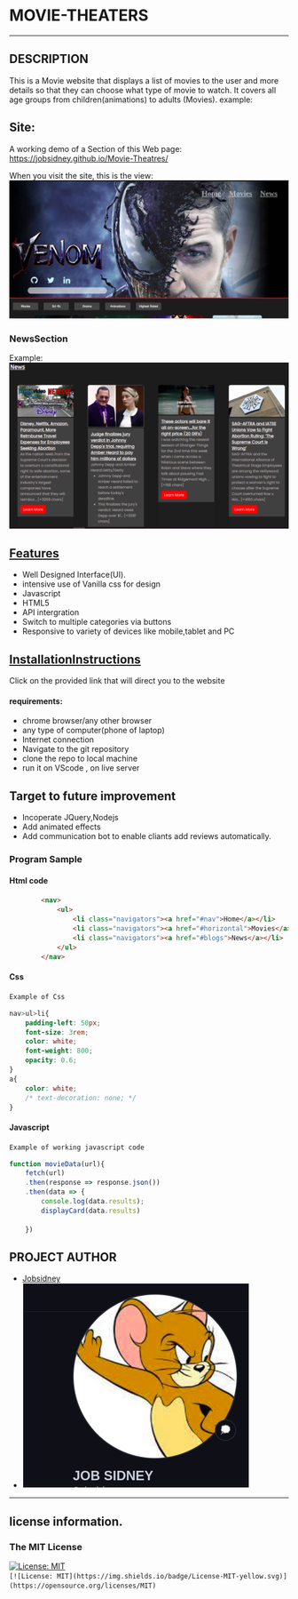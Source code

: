 # MOVIE-THEATERS
***
## DESCRIPTION
This is a Movie website that displays a list of movies to the user and more details so that they can choose what type of movie to watch. It covers all age groups from children(animations) to adults (Movies).
 example:
<br  />
## Site:
A working demo of a Section of this Web page: https://jobsidney.github.io/Movie-Theatres/
<br  />

When you visit the site, this is the view:
<img src="./assets/images/blog.png">  

### NewsSection
Example:
<img src="./assets/images/news.png">

## [Features](https://jobsidney.github.io/Movie-Theatres/)

- Well Designed Interface(UI).
- intensive use of Vanilla css for design
- Javascript
- HTML5
- API intergration
- Switch to multiple categories via buttons
- Responsive to variety of devices like mobile,tablet and PC


## [InstallationInstructions](https://jobsidney.github.io/Movie-Theatres/) 
Click on the provided link that will direct you to the website
#### requirements:
- chrome browser/any other browser
- any type of computer(phone of laptop)
- Internet connection
- Navigate to the git repository
 - clone the repo to local machine
 - run it on VScode , on live server

## Target to future improvement
- Incoperate JQuery,Nodejs
- Add animated effects
- Add communication bot to enable cliants add reviews automatically.

### Program Sample
#### Html code
```Html
        <nav>
            <ul>
                <li class="navigators"><a href="#nav">Home</a></li>
                <li class="navigators"><a href="#horizontal">Movies</a></li>
                <li class="navigators"><a href="#blogs">News</a></li>
            </ul>
        </nav>
```

#### Css
    Example of Css
```Css
nav>ul>li{
    padding-left: 50px;
    font-size: 3rem;
    color: white;
    font-weight: 800;
    opacity: 0.6;
}
a{
    color: white;
    /* text-decoration: none; */
}
```
#### Javascript
    Example of working javascript code
```Javascript
function movieData(url){
    fetch(url)
    .then(response => response.json())
    .then(data => {
        console.log(data.results);
        displayCard(data.results)
        
    })
```
## PROJECT AUTHOR
- [Jobsidney](https://github.com/Jobsidney/)
- [<img style="border: 1px solid white;" src="./assets/images/job.png">](https://github.com/Jobsidney/)
***

## license information.
### The MIT License
[![License: MIT](https://img.shields.io/badge/License-MIT-yellow.svg)](https://opensource.org/licenses/MIT)  
`[![License: MIT](https://img.shields.io/badge/License-MIT-yellow.svg)](https://opensource.org/licenses/MIT)`
